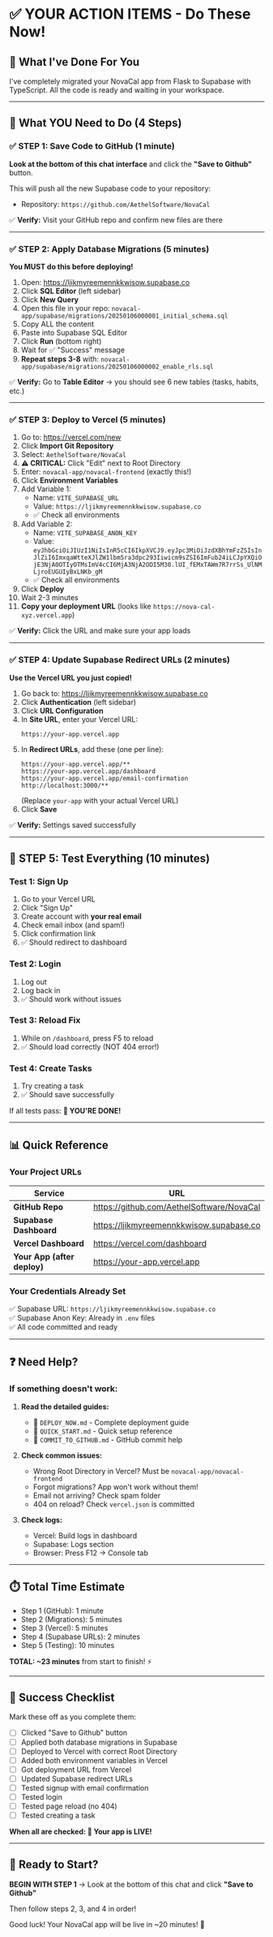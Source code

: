 # ✅ YOUR ACTION ITEMS - Do These Now!

## 🎯 What I've Done For You

I've completely migrated your NovaCal app from Flask to Supabase with TypeScript. All the code is ready and waiting in your workspace.

---

## 📝 What YOU Need to Do (4 Steps)

### ✅ STEP 1: Save Code to GitHub (1 minute)

**Look at the bottom of this chat interface** and click the **"Save to Github"** button.

This will push all the new Supabase code to your repository:
- Repository: `https://github.com/AethelSoftware/NovaCal`

✅ **Verify:** Visit your GitHub repo and confirm new files are there

---

### ✅ STEP 2: Apply Database Migrations (5 minutes)

**You MUST do this before deploying!**

1. Open: https://ljikmyreemennkkwisow.supabase.co
2. Click **SQL Editor** (left sidebar)
3. Click **New Query**
4. Open this file in your repo: `novacal-app/supabase/migrations/20250106000001_initial_schema.sql`
5. Copy ALL the content
6. Paste into Supabase SQL Editor
7. Click **Run** (bottom right)
8. Wait for ✅ "Success" message
9. **Repeat steps 3-8** with: `novacal-app/supabase/migrations/20250106000002_enable_rls.sql`

✅ **Verify:** Go to **Table Editor** → you should see 6 new tables (tasks, habits, etc.)

---

### ✅ STEP 3: Deploy to Vercel (5 minutes)

1. Go to: https://vercel.com/new
2. Click **Import Git Repository**
3. Select: `AethelSoftware/NovaCal`
4. **⚠️ CRITICAL:** Click "Edit" next to Root Directory
5. Enter: `novacal-app/novacal-frontend` (exactly this!)
6. Click **Environment Variables**
7. Add Variable 1:
   - Name: `VITE_SUPABASE_URL`
   - Value: `https://ljikmyreemennkkwisow.supabase.co`
   - ✅ Check all environments
8. Add Variable 2:
   - Name: `VITE_SUPABASE_ANON_KEY`
   - Value: `eyJhbGciOiJIUzI1NiIsInR5cCI6IkpXVCJ9.eyJpc3MiOiJzdXBhYmFzZSIsInJlZiI6ImxqaWtteXJlZW1lbm5ra3dpc293Iiwicm9sZSI6ImFub24iLCJpYXQiOjE3NjA0OTIyOTMsImV4cCI6MjA3NjA2ODI5M30.lUI_fEMxTAWm7R7rrSs_UlNMLjroEUGUIyBxLNKb_gM`
   - ✅ Check all environments
9. Click **Deploy**
10. Wait 2-3 minutes
11. **Copy your deployment URL** (looks like `https://nova-cal-xyz.vercel.app`)

✅ **Verify:** Click the URL and make sure your app loads

---

### ✅ STEP 4: Update Supabase Redirect URLs (2 minutes)

**Use the Vercel URL you just copied!**

1. Go back to: https://ljikmyreemennkkwisow.supabase.co
2. Click **Authentication** (left sidebar)
3. Click **URL Configuration**
4. In **Site URL**, enter your Vercel URL:
   ```
   https://your-app.vercel.app
   ```
5. In **Redirect URLs**, add these (one per line):
   ```
   https://your-app.vercel.app/**
   https://your-app.vercel.app/dashboard
   https://your-app.vercel.app/email-confirmation
   http://localhost:3000/**
   ```
   (Replace `your-app` with your actual Vercel URL)
6. Click **Save**

✅ **Verify:** Settings saved successfully

---

## 🧪 STEP 5: Test Everything (10 minutes)

### Test 1: Sign Up
1. Go to your Vercel URL
2. Click "Sign Up"
3. Create account with **your real email**
4. Check email inbox (and spam!)
5. Click confirmation link
6. ✅ Should redirect to dashboard

### Test 2: Login
1. Log out
2. Log back in
3. ✅ Should work without issues

### Test 3: Reload Fix
1. While on `/dashboard`, press F5 to reload
2. ✅ Should load correctly (NOT 404 error!)

### Test 4: Create Tasks
1. Try creating a task
2. ✅ Should save successfully

If all tests pass: **🎉 YOU'RE DONE!**

---

## 📊 Quick Reference

### Your Project URLs

| Service | URL |
|---------|-----|
| **GitHub Repo** | https://github.com/AethelSoftware/NovaCal |
| **Supabase Dashboard** | https://ljikmyreemennkkwisow.supabase.co |
| **Vercel Dashboard** | https://vercel.com/dashboard |
| **Your App (after deploy)** | https://your-app.vercel.app |

### Your Credentials Already Set

✅ Supabase URL: `https://ljikmyreemennkkwisow.supabase.co`  
✅ Supabase Anon Key: Already in `.env` files  
✅ All code committed and ready  

---

## ❓ Need Help?

### If something doesn't work:

1. **Read the detailed guides:**
   - 📖 `DEPLOY_NOW.md` - Complete deployment guide
   - 📖 `QUICK_START.md` - Quick setup reference
   - 📖 `COMMIT_TO_GITHUB.md` - GitHub commit help

2. **Check common issues:**
   - Wrong Root Directory in Vercel? Must be `novacal-app/novacal-frontend`
   - Forgot migrations? App won't work without them!
   - Email not arriving? Check spam folder
   - 404 on reload? Check `vercel.json` is committed

3. **Check logs:**
   - Vercel: Build logs in dashboard
   - Supabase: Logs section
   - Browser: Press F12 → Console tab

---

## ⏱️ Total Time Estimate

- Step 1 (GitHub): 1 minute
- Step 2 (Migrations): 5 minutes  
- Step 3 (Vercel): 5 minutes
- Step 4 (Supabase URLs): 2 minutes
- Step 5 (Testing): 10 minutes

**TOTAL: ~23 minutes** from start to finish! ⚡

---

## 🎯 Success Checklist

Mark these off as you complete them:

- [ ] Clicked "Save to Github" button
- [ ] Applied both database migrations in Supabase
- [ ] Deployed to Vercel with correct Root Directory
- [ ] Added both environment variables in Vercel
- [ ] Got deployment URL from Vercel
- [ ] Updated Supabase redirect URLs
- [ ] Tested signup with email confirmation
- [ ] Tested login
- [ ] Tested page reload (no 404)
- [ ] Tested creating a task

**When all are checked: 🎉 Your app is LIVE!**

---

## 🚀 Ready to Start?

**BEGIN WITH STEP 1** → Look at the bottom of this chat and click **"Save to Github"**

Then follow steps 2, 3, and 4 in order!

Good luck! Your NovaCal app will be live in ~20 minutes! 🎊
